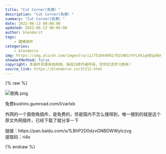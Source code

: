 ```yaml
---
title: "Cut Corner(免费）"
description: "Cut Corner(免费）"
summary: "Cut Corner(免费）"
date: 2022-06-13 00:00:00
updated: 2022-06-13 00:00:00
author: blenderit
tags: 
    - 建模插件
categories:
    - blenderco
img: https://img.alicdn.com/imgextra/i1/751044092/O1CN01rhYLXk1g6BSp9bHBX_!!751044092.png
showGetMethod: false
copyright: 本插件资源来自网络，版权归原作者所有，仅供交流学习使用！
source_link: https://blenderco.cn/37212.html
---
```


{% raw %}
<p><img class="aligncenter" src="https://img.alicdn.com/imgextra/i1/751044092/O1CN01rhYLXk1g6BSp9bHBX_!!751044092.png" alt="倒角.png"></p><p>免费kushiro.gumroad.com/l/varlxb</p><p>外网的一个面倒角插件，是免费的，但是国内不怎么搜得到，唯一搜到的就是这个原文外网插件，已经下载了就分享一下</p><p>链接：https://pan.baidu.com/s/1LBhP2D0dzvGNBDWWyIczvg<br>
提取码：ri4s</p>
<div style="display: none">blenderco</div>
{% endraw %}
